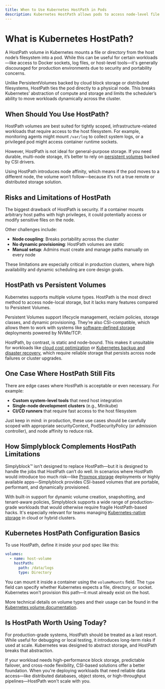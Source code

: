 ```yaml
---
title: When to Use Kubernetes HostPath in Pods
description: Kubernetes HostPath allows pods to access node-level file paths, offering flexibility with tradeoffs in security and portability.
---
```


# What is Kubernetes HostPath?

A HostPath volume in Kubernetes mounts a file or directory from the host node’s filesystem into a pod. While this can be useful for certain workloads—like access to Docker sockets, log files, or host-level tools—it's generally discouraged for production environments due to security and portability concerns.

Unlike PersistentVolumes backed by cloud block storage or distributed filesystems, HostPath ties the pod directly to a physical node. This breaks Kubernetes’ abstraction of compute and storage and limits the scheduler’s ability to move workloads dynamically across the cluster.

## When Should You Use HostPath?

HostPath volumes are best suited for tightly scoped, infrastructure-related workloads that require access to the host filesystem. For example, monitoring agents might mount `/var/log` to collect system logs, or a privileged pod might access container runtime sockets.

However, HostPath is not ideal for general-purpose storage. If you need durable, multi-node storage, it’s better to rely on [persistent volumes](https://kubernetes.io/docs/concepts/storage/volumes/#persistent-volumes) backed by CSI drivers.

Using HostPath introduces node affinity, which means if the pod moves to a different node, the volume won’t follow—because it’s not a true remote or distributed storage solution.

## Risks and Limitations of HostPath

The biggest drawback of HostPath is security. If a container mounts arbitrary host paths with high privileges, it could potentially access or modify sensitive files on the node.

Other challenges include:

- **Node coupling**: Breaks portability across the cluster  
- **No dynamic provisioning**: HostPath volumes are static  
- **Manual setup**: Admins must create and manage paths manually on every node

These limitations are especially critical in production clusters, where high availability and dynamic scheduling are core design goals.

## HostPath vs Persistent Volumes

Kubernetes supports multiple volume types. HostPath is the most direct method to access node-local storage, but it lacks many features compared to Persistent Volumes.

Persistent Volumes support lifecycle management, reclaim policies, storage classes, and dynamic provisioning. They’re also CSI-compatible, which allows them to work with systems like [software-defined storage](https://www.simplyblock.io/use-cases/software-defined-storage/) deployments powered by NVMe/TCP.

HostPath, by contrast, is static and node-bound. This makes it unsuitable for workloads like [cloud cost optimization](https://www.simplyblock.io/use-cases/cloud-cost-optimization-aws-storage-tiering/) or [Kubernetes backup and disaster recovery](https://www.simplyblock.io/use-cases/reduction-of-rpo-rto/), which require reliable storage that persists across node failures or cluster upgrades.

## One Case Where HostPath Still Fits

There are edge cases where HostPath is acceptable or even necessary. For example:

- **Custom system-level tools** that need host integration
- **Single-node development clusters** (e.g., Minikube)
- **CI/CD runners** that require fast access to the host filesystem

Just keep in mind: in production, these use cases should be carefully scoped with appropriate securityContext, PodSecurityPolicy (or admission controller), and node affinity to reduce risk.

## How Simplyblock Complements HostPath Limitations

Simplyblock™ isn’t designed to replace HostPath—but it is designed to handle the jobs that HostPath can’t do well. In scenarios where HostPath would introduce too much risk—like [Proxmox storage](https://www.simplyblock.io/use-cases/proxmox-storage/) deployments or highly available apps—Simplyblock provides CSI-based volumes that are portable, performant, and dynamically provisioned.

With built-in support for dynamic volume creation, snapshotting, and tenant-aware policies, Simplyblock supports a wide range of production-grade workloads that would otherwise require fragile HostPath-based hacks. It's especially relevant for teams managing [Kubernetes-native storage](https://www.simplyblock.io/supported-environments/kubernetes-storage/) in cloud or hybrid clusters.

## Kubernetes HostPath Configuration Basics

To use HostPath, define it inside your pod spec like this:

```yaml
volumes:
  - name: host-volume
    hostPath:
      path: /data/logs
      type: Directory

```
You can mount it inside a container using the `volumeMounts` field. The `type` field can specify whether Kubernetes expects a file, directory, or socket. Kubernetes won't provision this path—it must already exist on the host.

More technical details on volume types and their usage can be found in the [Kubernetes volume documentation](https://kubernetes.io/docs/concepts/storage/volumes/#hostpath).

## Is HostPath Worth Using Today?

For production-grade systems, HostPath should be treated as a last resort. While useful for debugging or local testing, it introduces long-term risks if used at scale. Kubernetes was designed to abstract storage, and HostPath breaks that abstraction.

If your workload needs high-performance block storage, predictable failover, and cross-node flexibility, CSI-based solutions offer a better foundation. When you're deploying workloads that need reliable data access—like distributed databases, object stores, or high-throughput pipelines—HostPath won't scale with you.
  
